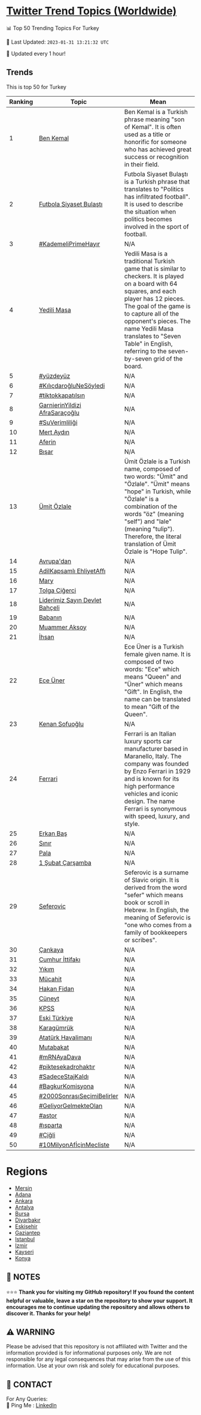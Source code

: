 [Twitter Trend Topics (Worldwide)](https://github.com/ErcinDedeoglu/Twitter-Trend-Topics)
==========


📊 Top 50 Trending Topics For Turkey

📆 Last Updated: `2023-01-31 13:21:32 UTC`

🔧 Updated every 1 hour!


## Trends

This is top 50 for Turkey

| Ranking | Topic | Mean |
| ------- | ------------ | ------------ |
| 1 | [Ben Kemal](http://twitter.com/search?q=Ben+Kemal) | Ben Kemal is a Turkish phrase meaning "son of Kemal". It is often used as a title or honorific for someone who has achieved great success or recognition in their field. |
| 2 | [Futbola Siyaset Bulaştı](http://twitter.com/search?q=Futbola+Siyaset+Bula%c5%9ft%c4%b1) | Futbola Siyaset Bulaştı is a Turkish phrase that translates to "Politics has infiltrated football". It is used to describe the situation when politics becomes involved in the sport of football. |
| 3 | [#KademeliPrimeHayır](http://twitter.com/search?q=%23KademeliPrimeHay%c4%b1r) | N/A |
| 4 | [Yedili Masa](http://twitter.com/search?q=Yedili+Masa) | Yedili Masa is a traditional Turkish game that is similar to checkers. It is played on a board with 64 squares, and each player has 12 pieces. The goal of the game is to capture all of the opponent's pieces. The name Yedili Masa translates to "Seven Table" in English, referring to the seven-by-seven grid of the board. |
| 5 | [#yüzdeyüz](http://twitter.com/search?q=%23y%c3%bczdey%c3%bcz) | N/A |
| 6 | [#KılıçdaroğluNeSöyledi](http://twitter.com/search?q=%23K%c4%b1l%c4%b1%c3%a7daro%c4%9fluNeS%c3%b6yledi) | N/A |
| 7 | [#tiktokkapatılsın](http://twitter.com/search?q=%23tiktokkapat%c4%b1ls%c4%b1n) | N/A |
| 8 | [GarnierinYildizi AfraSaraçoğlu](http://twitter.com/search?q=GarnierinYildizi+AfraSara%c3%a7o%c4%9flu) | N/A |
| 9 | [#SuVerimliliği](http://twitter.com/search?q=%23SuVerimlili%c4%9fi) | N/A |
| 10 | [Mert Aydın](http://twitter.com/search?q=Mert+Ayd%c4%b1n) | N/A |
| 11 | [Aferin](http://twitter.com/search?q=Aferin) | N/A |
| 12 | [Bışar](http://twitter.com/search?q=B%c4%b1%c5%9far) | N/A |
| 13 | [Ümit Özlale](http://twitter.com/search?q=%c3%9cmit+%c3%96zlale) | Ümit Özlale is a Turkish name, composed of two words: "Ümit" and "Özlale". "Ümit" means "hope" in Turkish, while "Özlale" is a combination of the words "öz" (meaning "self") and "lale" (meaning "tulip"). Therefore, the literal translation of Ümit Özlale is "Hope Tulip". |
| 14 | [Avrupa'dan](http://twitter.com/search?q=Avrupa%27dan) | N/A |
| 15 | [AdilKapsamlı EhliyetAffı](http://twitter.com/search?q=AdilKapsaml%c4%b1+EhliyetAff%c4%b1) | N/A |
| 16 | [Mary](http://twitter.com/search?q=Mary) | N/A |
| 17 | [Tolga Ciğerci](http://twitter.com/search?q=Tolga+Ci%c4%9ferci) | N/A |
| 18 | [Liderimiz Sayın Devlet Bahçeli](http://twitter.com/search?q=Liderimiz+Say%c4%b1n+Devlet+Bah%c3%a7eli) | N/A |
| 19 | [Babanın](http://twitter.com/search?q=Baban%c4%b1n) | N/A |
| 20 | [Muammer Aksoy](http://twitter.com/search?q=Muammer+Aksoy) | N/A |
| 21 | [İhsan](http://twitter.com/search?q=%c4%b0hsan) | N/A |
| 22 | [Ece Üner](http://twitter.com/search?q=Ece+%c3%9cner) | Ece Üner is a Turkish female given name. It is composed of two words: "Ece" which means "Queen" and "Üner" which means "Gift". In English, the name can be translated to mean "Gift of the Queen". |
| 23 | [Kenan Sofuoğlu](http://twitter.com/search?q=Kenan+Sofuo%c4%9flu) | N/A |
| 24 | [Ferrari](http://twitter.com/search?q=Ferrari) | Ferrari is an Italian luxury sports car manufacturer based in Maranello, Italy. The company was founded by Enzo Ferrari in 1929 and is known for its high performance vehicles and iconic design. The name Ferrari is synonymous with speed, luxury, and style. |
| 25 | [Erkan Baş](http://twitter.com/search?q=Erkan+Ba%c5%9f) | N/A |
| 26 | [Sınır](http://twitter.com/search?q=S%c4%b1n%c4%b1r) | N/A |
| 27 | [Pala](http://twitter.com/search?q=Pala) | N/A |
| 28 | [1 Şubat Çarşamba](http://twitter.com/search?q=1+%c5%9eubat+%c3%87ar%c5%9famba) | N/A |
| 29 | [Seferovic](http://twitter.com/search?q=Seferovic) | Seferovic is a surname of Slavic origin. It is derived from the word "sefer" which means book or scroll in Hebrew. In English, the meaning of Seferovic is "one who comes from a family of bookkeepers or scribes". |
| 30 | [Çankaya](http://twitter.com/search?q=%c3%87ankaya) | N/A |
| 31 | [Cumhur İttifakı](http://twitter.com/search?q=Cumhur+%c4%b0ttifak%c4%b1) | N/A |
| 32 | [Yıkım](http://twitter.com/search?q=Y%c4%b1k%c4%b1m) | N/A |
| 33 | [Mücahit](http://twitter.com/search?q=M%c3%bccahit) | N/A |
| 34 | [Hakan Fidan](http://twitter.com/search?q=Hakan+Fidan) | N/A |
| 35 | [Cüneyt](http://twitter.com/search?q=C%c3%bcneyt) | N/A |
| 36 | [KPSS](http://twitter.com/search?q=KPSS) | N/A |
| 37 | [Eski Türkiye](http://twitter.com/search?q=Eski+T%c3%bcrkiye) | N/A |
| 38 | [Karagümrük](http://twitter.com/search?q=Karag%c3%bcmr%c3%bck) | N/A |
| 39 | [Atatürk Havalimanı](http://twitter.com/search?q=Atat%c3%bcrk+Havaliman%c4%b1) | N/A |
| 40 | [Mutabakat](http://twitter.com/search?q=Mutabakat) | N/A |
| 41 | [#mRNAyaDava](http://twitter.com/search?q=%23mRNAyaDava) | N/A |
| 42 | [#piktesekadrohaktır](http://twitter.com/search?q=%23piktesekadrohakt%c4%b1r) | N/A |
| 43 | [#SadeceStajKaldı](http://twitter.com/search?q=%23SadeceStajKald%c4%b1) | N/A |
| 44 | [#BagkurKomisyona](http://twitter.com/search?q=%23BagkurKomisyona) | N/A |
| 45 | [#2000SonrasıSeçimiBelirler](http://twitter.com/search?q=%232000Sonras%c4%b1Se%c3%a7imiBelirler) | N/A |
| 46 | [#GeliyorGelmekteOlan](http://twitter.com/search?q=%23GeliyorGelmekteOlan) | N/A |
| 47 | [#astor](http://twitter.com/search?q=%23astor) | N/A |
| 48 | [#ısparta](http://twitter.com/search?q=%23%c4%b1sparta) | N/A |
| 49 | [#Çiğli](http://twitter.com/search?q=%23%c3%87i%c4%9fli) | N/A |
| 50 | [#10MilyonAfİçinMecliste](http://twitter.com/search?q=%2310MilyonAf%c4%b0%c3%a7inMecliste) | N/A |



# Regions

* [Mersin](</Turkey/Mersin.md>)
* [Adana](</Turkey/Adana.md>)
* [Ankara](</Turkey/Ankara.md>)
* [Antalya](</Turkey/Antalya.md>)
* [Bursa](</Turkey/Bursa.md>)
* [Diyarbakır](</Turkey/Diyarbakır.md>)
* [Eskişehir](</Turkey/Eskişehir.md>)
* [Gaziantep](</Turkey/Gaziantep.md>)
* [Istanbul](</Turkey/Istanbul.md>)
* [Izmir](</Turkey/Izmir.md>)
* [Kayseri](</Turkey/Kayseri.md>)
* [Konya](</Turkey/Konya.md>)



## 📝 NOTES

⭐⭐⭐ **Thank you for visiting my GitHub repository! If you found the content helpful or valuable, leave a star on the repository to show your support. It encourages me to continue updating the repository and allows others to discover it. Thanks for your help!**


## ⚠️ WARNING

Please be advised that this repository is not affiliated with Twitter and the information provided is for informational purposes only. We are not responsible for any legal consequences that may arise from the use of this information. Use at your own risk and solely for educational purposes.


## 📨 CONTACT

 For Any Queries:  
            🏓 Ping Me : [LinkedIn](https://www.linkedin.com/in/ercindedeoglu/)

